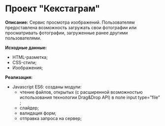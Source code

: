 # Проект "Кекстаграм"

**Описание:** 
Сервис просмотра изображений. Пользователям предоставлена возможность загружать свои фотографии или просматривать фотографии, загруженные ранее другими пользователями.

**Исходные данные:**
- HTML-разметка;
- CSS-стили;
- Изображения; 

**Реализация:**
- Javascript ES6:
  cозданы модули:
    + чтение файлов, открытых (с расширенной возможностью использования технологии Drag&Drop API) в поле input type="file" ;
    + слайдер;
    + валидация форм;
    + отправка запроса на сервер;
